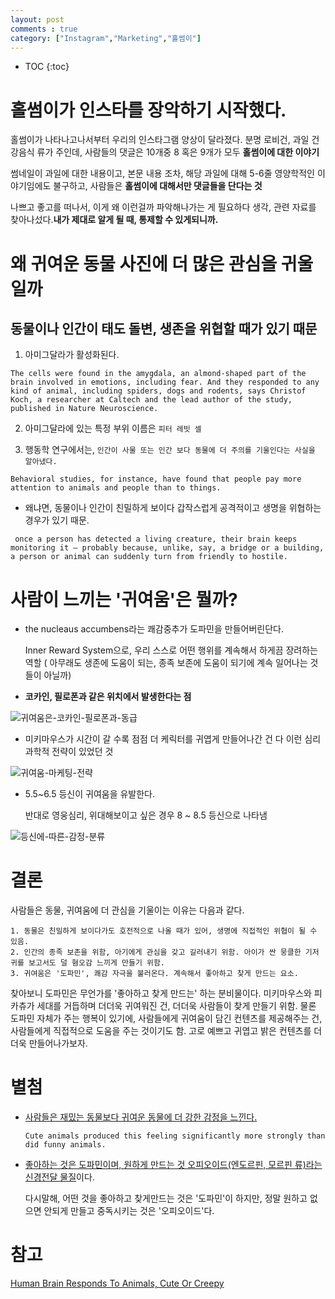 ```yaml
---
layout: post
comments : true
category: ["Instagram","Marketing","홀썸이"]
---
```


* TOC
{:toc}

# 홀썸이가 인스타를 장악하기 시작했다.

홀썸이가 나타나고나서부터
우리의 인스타그램 양상이 달라졌다.
분명 로비건, 과일 건강음식 류가 주인데,
사람들의 댓글은 10개중 8 혹은 9개가 모두 **홀썸이에 대한 이야기**

썸네일이 과일에 대한 내용이고,
본문 내용 조차, 해당 과일에 대해 5-6줄 영양학적인 이야기임에도 불구하고,
사람들은 **홀썸이에 대해서만 댓글들을 단다는 것**

나쁘고 좋고를 떠나서, 이게 왜 이런걸까 파악해나가는 게 필요하다 생각,
관련 자료를 찾아나섰다.**내가 제대로 알게 될 때, 통제할 수 있게되니까.**

# 왜 귀여운 동물 사진에 더 많은 관심을 귀울일까

## 동물이나 인간이 태도 돌변, 생존을 위협할 때가 있기 때문

1. 아미그달라가 활성화된다.

```
The cells were found in the amygdala, an almond-shaped part of the brain involved in emotions, including fear. And they responded to any kind of animal, including spiders, dogs and rodents, says Christof Koch, a researcher at Caltech and the lead author of the study, published in Nature Neuroscience.
```

2. 아미그달라에 있는 특정 부위 이름은 `피터 레빗 셀`

3. 행동학 연구에서는, `인간이 사물 또는 인간 보다 동물에 더 주의를 기울인다는 사실을 알아냈다.`

```
Behavioral studies, for instance, have found that people pay more attention to animals and people than to things.
```

- 왜냐면, 동물이나 인간이 친밀하게 보이다 갑작스럽게 공격적이고 생명을 위협하는 경우가 있기 때문.

```
 once a person has detected a living creature, their brain keeps monitoring it — probably because, unlike, say, a bridge or a building, a person or animal can suddenly turn from friendly to hostile.
```

# 사람이 느끼는 '귀여움'은 뭘까?

- the nucleaus accumbens라는 쾌감중추가 도파민을 만들어버린단다.

    Inner Reward System으로, 우리 스스로 어떤 행위를 계속해서 하게끔 장려하는 역할
    ( 아무래도 생존에 도움이 되는, 종족 보존에 도움이 되기에 계속 일어나는 것들이 아닐까)

- **코카인, 필로폰과 같은 위치에서 발생한다는 점**

![귀여움은-코카인-필로폰과-동급](https://user-images.githubusercontent.com/35059428/55793049-9764da80-5af4-11e9-900c-02e3d118143d.png)

- 미키마우스가 시간이 갈 수록 점점 더 케릭터를 귀엽게 만들어나간 건 다 이런 심리과학적 전략이 있었던 것

![귀여움-마케팅-전략](https://user-images.githubusercontent.com/35059428/55793161-dbf07600-5af4-11e9-9c67-33fad3feb791.png)

- 5.5~6.5 등신이 귀여움을 유발한다.

    반대로 영웅심리, 위대해보이고 싶은 경우 8 ~ 8.5 등신으로 나타냄

![등신에-따른-감정-분류](https://user-images.githubusercontent.com/35059428/55794384-b0bb5600-5af7-11e9-99b9-c04b72fa48c0.png)


# 결론

사람들은 동물, 귀여움에 더 관심을 기울이는 이유는 다음과 같다.

    1. 동물은 친밀하게 보이다가도 호전적으로 나올 때가 있어, 생명에 직접적인 위협이 될 수 있음.
    2. 인간의 종족 보존을 위함, 아기에게 관심을 갖고 길러내기 위함. 아이가 싼 뭉클한 기저귀를 보고서도 덜 혐오감 느끼게 만들기 위함.
    3. 귀여움은 '도파민', 쾌감 자극을 불러온다. 계속해서 좋아하고 찾게 만드는 요소.

찾아보니 도파민은 무언가를 '좋아하고 찾게 만드는' 하는 분비물이다.
미키마우스와 피카츄가 세대를 거듭하며 더더욱 귀여워진 건, 더더욱 사람들이 찾게 만들기 위함. 물론 도파민 자체가 주는 행복이 있기에, 사람들에게 귀여움이 담긴 컨텐츠를 제공해주는 건, 사람들에게 직접적으로 도움을 주는 것이기도 함. 고로 예쁘고 귀엽고 밝은 컨텐츠를 더더욱 만들어나가보자.



# 별첨

- [사람들은 재밌는 동물보다 귀여운 동물에 더 강한 감정을 느낀다.](https://www.livescience.com/26452-why-we-go-crazy-for-cuteness.html)

    ```
    Cute animals produced this feeling significantly more strongly than did funny animals. 
    ```

- [좋아하는 것은 도파민이며, 원하게 만드는 것 오피오이드(엔도르핀, 모르핀 류)라는 신경전달 물질](https://namu.wiki/w/%EB%8F%84%ED%8C%8C%EB%AF%BC#s-2.2)이다.

    다시말해, 어떤 것을 좋아하고 찾게만드는 것은 '도파민'이 하지만, 정말 원하고 없으면 안되게 만들고 중독시키는 것은 '오피오이드'다.



# 참고

[Human Brain Responds To Animals, Cute Or Creepy](https://www.npr.org/2011/09/01/140116969/human-brain-responds-to-animals-cute-or-creepy)


